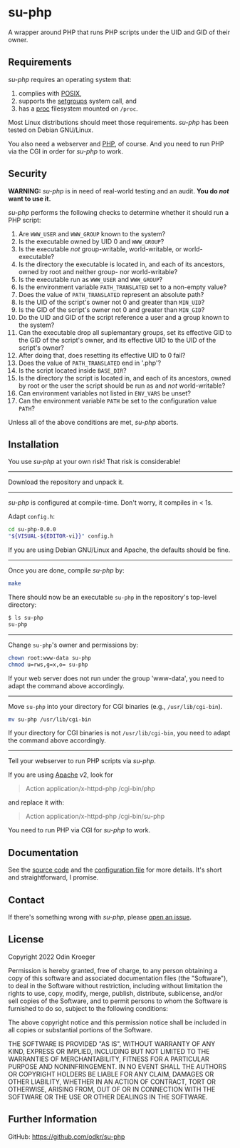 # su-php

A wrapper around PHP that runs PHP scripts under the UID and GID of their owner.


## Requirements

*su-php* requires an operating system that:

1. complies with
   [POSIX](https://pubs.opengroup.org/onlinepubs/9699919799.2018edition/),
2. supports the
   [setgroups](https://man7.org/linux/man-pages/man2/setgroups.2.html)
   system call, and
3. has a
   [proc](https://tldp.org/LDP/Linux-Filesystem-Hierarchy/html/proc.html)
   filesystem mounted on `/proc`.

Most Linux distributions should meet those requirements.
*su-php* has been tested on Debian GNU/Linux.

You also need a webserver and [PHP](https://php.net/), of course.
And you need to run PHP via the CGI in order for *su-php* to work.


## Security

**WARNING:**
*su-php* is in need of real-world testing and an audit.
**You do *not* want to use it.**

*su-php* performs the following checks to determine whether it should run a PHP script:

1. Are `WWW_USER` and `WWW_GROUP` known to the system?
2. Is the executable owned by UID 0 and `WWW_GROUP`?
3. Is the executable *not* group-writable, world-writable, or world-executable?
4. Is the directory the executable is located in, and each of its ancestors,
   owned by root and neither group- nor world-writable?
5. Is the executable run as `WWW_USER` and `WWW_GROUP`?
6. Is the environment variable `PATH_TRANSLATED` set to a non-empty value?
7. Does the value of `PATH_TRANSLATED` represent an absolute path?
8. Is the UID of the script's owner not 0 and greater than `MIN_UID`?
9. Is the GID of the script's owner not 0 and greater than `MIN_GID`?
10. Do the UID and GID of the script reference a user and a group known to the system?
11. Can the executable drop all suplemantary groups,
    set its effective GID to the GID of the script's owner, and
	its effective UID to the UID of the script's owner?
12. After doing that, does resetting its effective UID to 0 fail?
13. Does the value of `PATH_TRANSLATED` end in '.php'?
14. Is the script located inside `BASE_DIR`?
15. Is the directory the script is located in, and each of its ancestors,
    owned by root or the user the script should be run as and *not* world-writable?
16. Can environment variables not listed in `ENV_VARS` be unset?
17. Can the environment variable `PATH` be set to the configuration value `PATH`?

Unless all of the above conditions are met, *su-php* aborts.


## Installation 

You use *su-php* at your own risk!
That risk is considerable!

----

Download the repository and unpack it.
<!--[latest release](https://github.com/odkr/su-php/releases/latest)
and unpack it:

```sh
(
	url="https://github.com/odkr/su-php/releases/download/v0.0.0/su-php-0.0.0.tgz"
	curl --silent --show-error --location "$url"
	[ "$?" -eq 127 ] && wget --output-document=- "$url"
) | tar -xz
```
-->
----

*su-php* is configured at compile-time. Don't worry, it compiles in < 1s.

Adapt `config.h`:

```sh
cd su-php-0.0.0
"${VISUAL-${EDITOR-vi}}" config.h
```

If you are using Debian GNU/Linux and Apache, the defaults should be fine.

----

Once you are done, compile *su-php* by:

```sh
make
```

There should now be an executable `su-php` in the repository's top-level directory:

```sh
$ ls su-php
su-php
```


----


Change `su-php`'s owner and permissions by:

```sh
chown root:www-data su-php
chmod u=rws,g=x,o= su-php
```

If your web server does not run under the group 'www-data', you need to adapt the command above accordingly.


----

Move `su-php` into your directory for CGI binaries (e.g., `/usr/lib/cgi-bin`).

```sh
mv su-php /usr/lib/cgi-bin
```

If your directory for CGI binaries is not `/usr/lib/cgi-bin`, you need to adapt the command above accordingly.

----

Tell your webserver to run PHP scripts via *su-php*.

If you are using [Apache](https://www.apache.org) v2, look for

> Action application/x-httpd-php /cgi-bin/php

and replace it with:

> Action application/x-httpd-php /cgi-bin/su-php

You need to run PHP via CGI for *su-php* to work.


## Documentation

See the [source code](su-php.c) and the [configuration file](config.h) for more details.
It's short and straightforward, I promise.


## Contact

If there's something wrong with *su-php*, please
[open an issue](https://github.com/odkr/su-php/issues).


## License

Copyright 2022 Odin Kroeger

Permission is hereby granted, free of charge, to any person obtaining a copy
of this software and associated documentation files (the "Software"), to deal
in the Software without restriction, including without limitation the rights
to use, copy, modify, merge, publish, distribute, sublicense, and/or sell
copies of the Software, and to permit persons to whom the Software is
furnished to do so, subject to the following conditions:

The above copyright notice and this permission notice shall be included in
all copies or substantial portions of the Software.

THE SOFTWARE IS PROVIDED "AS IS", WITHOUT WARRANTY OF ANY KIND, EXPRESS OR
IMPLIED, INCLUDING BUT NOT LIMITED TO THE WARRANTIES OF MERCHANTABILITY,
FITNESS FOR A PARTICULAR PURPOSE AND NONINFRINGEMENT. IN NO EVENT SHALL THE
AUTHORS OR COPYRIGHT HOLDERS BE LIABLE FOR ANY CLAIM, DAMAGES OR OTHER
LIABILITY, WHETHER IN AN ACTION OF CONTRACT, TORT OR OTHERWISE, ARISING FROM,
OUT OF OR IN CONNECTION WITH THE SOFTWARE OR THE USE OR OTHER DEALINGS IN THE
SOFTWARE.


## Further Information

GitHub: <https://github.com/odkr/su-php>
